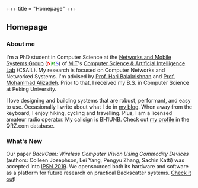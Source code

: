 +++
title = "Homepage"
+++

## Homepage

### About me

I'm a PhD student in Computer Science at the [Networks and Mobile Systems
Group](http://nms.csail.mit.edu) (<font face="Trebuchet MS"><b><font
color="#FF0000">N</font><font color="#009900">M</font><font
color="#3333FF">S</font></b></font>) of [MIT](http://web.mit.edu/)'s
[Computer Science & Artificial Intelligence Lab](https://www.csail.mit.edu)
(CSAIL). My research is focused on Computer Networks and Networked Systems.
I'm advised by [Prof. Hari Balakrishnan](http://nms.csail.mit.edu/~hari/)
and [Prof. Mohammad Alizadeh](https://people.csail.mit.edu/alizadeh/). Prior
to that, I received my B.S. in Computer Science at Peking University.

I love designing and building systems that are robust, performant, and
easy to use. Occasionally I write about what I do in [my blog](https://blog.leiy.me).
When away from the keyboard, I enjoy hiking, cycling and travelling.
Plus, I am a licensed amateur radio operator. My callsign is BH1UNB. Check
out [my profile](https://www.qrz.com/db/BH1UNB) in the QRZ.com database.

### What's New

Our paper _BackCam: Wireless Computer Vision Using Commodity Devices_
(authors: Colleen Josephson, Lei Yang, Pengyu Zhang, Sachin Katti) was
accepted into [IPSN 2019](http://ipsn.acm.org/2019/program.html).
We opensourced both its hardware and software
as a platform for future research on practical Backscatter
systems. [Check it out](https://github.com/cjosephson/backcam)!
